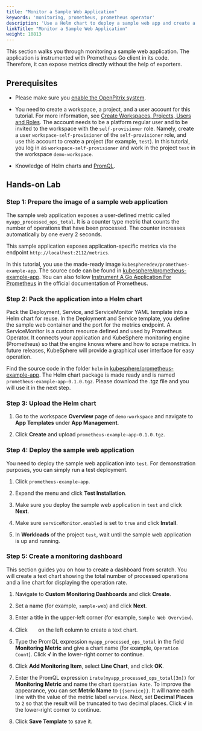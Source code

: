 ```yaml
---
title: "Monitor a Sample Web Application"
keywords: 'monitoring, prometheus, prometheus operator'
description: 'Use a Helm chart to deploy a sample web app and create a dashboard to monitor the app.'
linkTitle: "Monitor a Sample Web Application"
weight: 10813
---
```


This section walks you through monitoring a sample web application. The application is instrumented with Prometheus Go client in its code. Therefore, it can expose metrics directly without the help of exporters.

## Prerequisites

- Please make sure you [enable the OpenPitrix system](../../../../pluggable-components/app-store/).
- You need to create a workspace, a project, and a user account for this tutorial. For more information, see [Create Workspaces, Projects, Users and Roles](../../../../quick-start/create-workspace-and-project/). The account needs to be a platform regular user and to be invited to the workspace with the `self-provisioner` role. Namely, create a user `workspace-self-provisioner` of the `self-provisioner` role, and use this account to create a project (for example, `test`). In this tutorial, you log in as `workspace-self-provisioner` and work in the project `test` in the workspace `demo-workspace`.

- Knowledge of Helm charts and [PromQL](https://prometheus.io/docs/prometheus/latest/querying/examples/).

## Hands-on Lab

### Step 1: Prepare the image of a sample web application

The sample web application exposes a user-defined metric called `myapp_processed_ops_total`. It is a counter type metric that counts the number of operations that have been processed. The counter increases automatically by one every 2 seconds.

This sample application exposes application-specific metrics via the endpoint `http://localhost:2112/metrics`.

In this tutorial, you use the made-ready image `kubespheredev/promethues-example-app`. The source code can be found in [kubesphere/prometheus-example-app](https://github.com/kubesphere/prometheus-example-app). You can also follow [Instrument A Go Application For Prometheus](https://prometheus.io/docs/guides/go-application/) in the official documentation of Prometheus.

### Step 2: Pack the application into a Helm chart

Pack the Deployment, Service, and ServiceMonitor YAML template into a Helm chart for reuse. In the Deployment and Service template, you define the sample web container and the port for the metrics endpoint. A ServiceMonitor is a custom resource defined and used by Prometheus Operator. It connects your application and KubeSphere monitoring engine (Prometheus) so that the engine knows where and how to scrape metrics. In future releases, KubeSphere will provide a graphical user interface for easy operation.

Find the source code in the folder `helm` in [kubesphere/prometheus-example-app](https://github.com/kubesphere/prometheus-example-app). The Helm chart package is made ready and is named `prometheus-example-app-0.1.0.tgz`. Please download the .tgz file and you will use it in the next step.

### Step 3: Upload the Helm chart

1. Go to the workspace **Overview** page of `demo-workspace` and navigate to **App Templates** under **App Management**.

2. Click **Create** and upload `prometheus-example-app-0.1.0.tgz`.

### Step 4: Deploy the sample web application

You need to deploy the sample web application into `test`. For demonstration purposes, you can simply run a test deployment.

1. Click `prometheus-example-app`.

2. Expand the menu and click **Test Installation**.

3. Make sure you deploy the sample web application in `test` and click **Next**.

4. Make sure `serviceMonitor.enabled` is set to `true` and click **Install**.

5. In **Workloads** of the project `test`, wait until the sample web application is up and running.

### Step 5: Create a monitoring dashboard

This section guides you on how to create a dashboard from scratch. You will create a text chart showing the total number of processed operations and a line chart for displaying the operation rate.

1. Navigate to **Custom Monitoring Dashboards** and click **Create**.

2. Set a name (for example, `sample-web`) and click **Next**.

3. Enter a title in the upper-left corner (for example, `Sample Web Overview`).

4. Click <img src="/images/docs/project-user-guide/custom-application-monitoring/examples/monitor-sample-app/plus-icon.png" height="16px" width="20px" /> on the left column to create a text chart.

5. Type the PromQL expression `myapp_processed_ops_total` in the field **Monitoring Metric** and give a chart name (for example, `Operation Count`). Click **√** in the lower-right corner to continue.

6. Click **Add Monitoring Item**, select **Line Chart**, and click **OK**.

7. Enter the PromQL expression `irate(myapp_processed_ops_total[3m])` for **Monitoring Metric** and name the chart `Operation Rate`. To improve the appearance, you can set **Metric Name** to `{{service}}`. It will name each line with the value of the metric label `service`. Next, set **Decimal Places** to `2` so that the result will be truncated to two decimal places. Click **√** in the lower-right corner to continue.

8. Click **Save Template** to save it.
